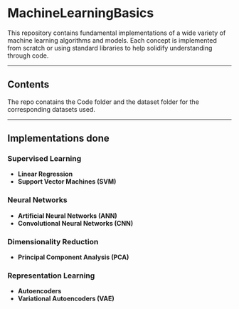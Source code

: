 # MachineLearningBasics
This repository contains fundamental implementations of a wide variety of machine learning algorithms and models. Each concept is implemented from scratch or using standard libraries to help solidify understanding through code.

---

## Contents
The repo conatains the Code folder and the dataset folder for the corresponding datasets used.

---


## Implementations done 

### Supervised Learning
- **Linear Regression**
- **Support Vector Machines (SVM)**

### Neural Networks
- **Artificial Neural Networks (ANN)**
- **Convolutional Neural Networks (CNN)**

### Dimensionality Reduction
- **Principal Component Analysis (PCA)**

### Representation Learning
- **Autoencoders**
- **Variational Autoencoders (VAE)**




